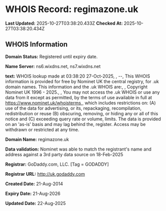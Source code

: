 # WHOIS Record: regimazone.uk

**Last Updated:** 2025-10-27T03:38:20.433Z
**Checked At:** 2025-10-27T03:38:20.434Z

## WHOIS Information

**Domain Status:** Registered until expiry date.

**Name Server:** ns6.wixdns.net, ns7.wixdns.net

**text:** WHOIS lookup made at 03:38:20 27-Oct-2025, , --, This WHOIS information is provided for free by Nominet UK the central registry, for .uk domain names. This information and the .uk WHOIS are:, , Copyright Nominet UK 1996 - 2025., , You may not access the .uk WHOIS or use any data from it except as permitted, by the terms of use available in full at https://www.nominet.uk/whoisterms,, which includes restrictions on: (A) use of the data for advertising, or its, repackaging, recompilation, redistribution or reuse (B) obscuring, removing, or hiding any or all of this notice and (C) exceeding query rate or volume, limits. The data is provided on an 'as-is' basis and may lag behind the, register. Access may be withdrawn or restricted at any time.

**Domain Name:** regimazone.uk

**Data validation:** Nominet was able to match the registrant's name and address against a 3rd party data source on 18-Feb-2025

**Registrar:** GoDaddy.com, LLC. [Tag = GODADDY]

**Registrar URL:** http://uk.godaddy.com

**Created Date:** 21-Aug-2014

**Expiry Date:** 21-Aug-2026

**Updated Date:** 22-Aug-2025

